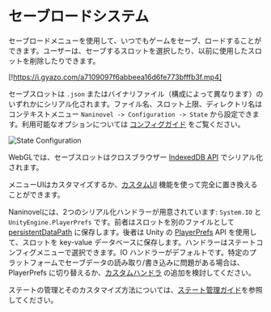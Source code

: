 # セーブロードシステム

セーブロードメニューを使用して、いつでもゲームをセーブ、ロードすることができます。ユーザーは、セーブするスロットを選択したり、以前に使用したスロットを削除したりできます。

[!https://i.gyazo.com/a7109097f6abbeea16d6fe773bfffb3f.mp4]

セーブスロットは `.json` またはバイナリファイル（構成によって異なります）のいずれかにシリアル化されます。ファイル名、スロット上限、ディレクトリ名はコンテキストメニュー `Naninovel -> Configuration -> State` から設定できます。利用可能なオプションについては [コンフィグガイド](/ja/guide/configuration.md#state) をご覧ください。

![State Configuration](https://i.gyazo.com/f9a2462d19eb228224f1dcd5302d6b1c.png)

WebGLでは、セーブスロットはクロスブラウザー [IndexedDB API](https://en.wikipedia.org/wiki/Indexed_Database_API) でシリアル化されます。

メニューUIはカスタマイズするか、[カスタムUI](/ja/guide/user-interface.md#カスタムUI) 機能を使って完全に置き換えることができます。

Naninovelには、2つのシリアル化ハンドラーが用意されています: `System.IO` と `UnityEngine.PlayerPrefs` です。前者はスロットを別のファイルとして [persistentDataPath](https://docs.unity3d.com/ScriptReference/Application-persistentDataPath.html) に保存します。後者は Unity の [PlayerPrefs](https://docs.unity3d.com/ScriptReference/PlayerPrefs.html) API を使用して、スロットを key-value データベースに保存します。ハンドラーはステートコンフィグメニューで選択できます。IO ハンドラーがデフォルトです。特定のプラットフォームでセーブデータの読み取り/書き込みに問題がある場合は、PlayerPrefs に切り替えるか、[カスタムハンドラ](/ja/guide/state-management.md#カスタムシリアル化ハンドラー) の追加を検討してください。

ステートの管理とそのカスタマイズ方法については、[ステート管理ガイド](/ja/guide/state-management.md)を参照してください。
